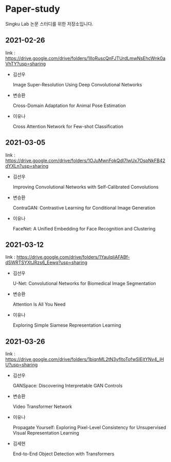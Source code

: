 # Paper-study

Singku Lab 논문 스터디를 위한 저장소입니다.

## 2021-02-26
link : https://drive.google.com/drive/folders/1IIoRuscQnFJTUrdLmwNsEhcWnk0aVhTY?usp=sharing
* 김선우

  Image Super-Resolution Using Deep Convolutional Networks
  
* 변승환

  Cross-Domain Adaptation for Animal Pose Estimation
  
* 이유나

  Cross Attention Network for Few-shot Classification
  
  
## 2021-03-05
link : https://drive.google.com/drive/folders/1OJuMwnFokQdI7IwUx7OspNkFB42dYXLn?usp=sharing
* 김선우

  Improving Convolutional Networks with Self-Calibrated Convolutions
  
* 변승환

  ContraGAN: Contrastive Learning for Conditional Image Generation
  
* 이유나

  FaceNet: A Unified Embedding for Face Recognition and Clustering
  
 
## 2021-03-12
link : https://drive.google.com/drive/folders/1YaulqliAFABf-dSWRTSYXtJRzs6_Eewq?usp=sharing
* 김선우

  U-Net: Convolutional Networks for Biomedical Image Segmentation
  
* 변승환

  Attention Is All You Need
  
* 이유나

  Exploring Simple Siamese Representation Learning
  

## 2021-03-26
link : https://drive.google.com/drive/folders/1biqnML2tN3yfItoTofwSlEjtYNv4_jHU?usp=sharing
* 김선우

  GANSpace: Discovering Interpretable GAN Controls
  
* 변승환

  Video Transformer Network
  
* 이유나

  Propagate Yourself: Exploring Pixel-Level Consistency for Unsupervised Visual Representation Learning
  
* 김세현

  End-to-End Object Detection with Transformers
